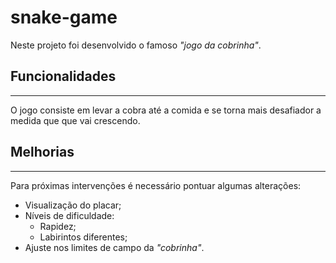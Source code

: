 # snake-game
Neste projeto foi desenvolvido o famoso <em>"jogo da cobrinha"</em>.

## Funcionalidades
-----
O jogo consiste em levar a cobra até a comida e se torna mais desafiador a medida que que vai crescendo.

## Melhorias
-----
Para próximas intervenções é necessário pontuar algumas alterações:
* Visualização do placar;
* Níveis de dificuldade:
  * Rapidez;
  * Labirintos diferentes;
* Ajuste nos limites de campo da <em>"cobrinha"</em>.
